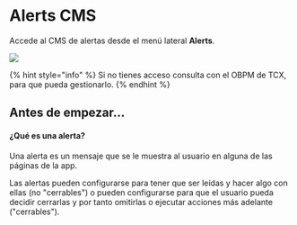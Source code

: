 # Alerts CMS

Accede al CMS de alertas desde el menú lateral **Alerts**.

![](<.gitbook/assets/Menu\_alertas (1).png>)

{% hint style="info" %}
Si no tienes acceso consulta con el OBPM de TCX, para que pueda gestionarlo.
{% endhint %}

## Antes de empezar...

#### ¿Qué es una alerta?

Una alerta es un mensaje que se le muestra al usuario en alguna de las páginas de la app.&#x20;

Las alertas pueden configurarse para tener que ser leídas y hacer algo con ellas (no "cerrables") o pueden configurarse para que el usuario pueda decidir cerrarlas y por tanto omitirlas o ejecutar acciones más adelante ("cerrables").&#x20;


